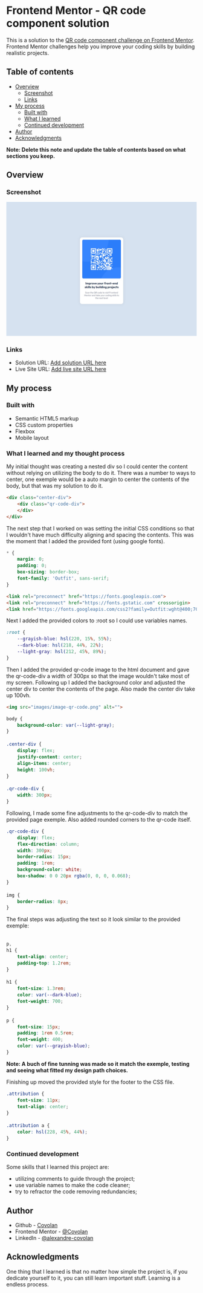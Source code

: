 # Frontend Mentor - QR code component solution

This is a solution to the [QR code component challenge on Frontend Mentor](https://www.frontendmentor.io/challenges/qr-code-component-iux_sIO_H). Frontend Mentor challenges help you improve your coding skills by building realistic projects. 

## Table of contents

- [Overview](#overview)
  - [Screenshot](#screenshot)
  - [Links](#links)
- [My process](#my-process)
  - [Built with](#built-with)
  - [What I learned](#what-i-learned)
  - [Continued development](#continued-development)
- [Author](#author)
- [Acknowledgments](#acknowledgments)

**Note: Delete this note and update the table of contents based on what sections you keep.**

## Overview

### Screenshot

![](./screenshot.jpg)

### Links

- Solution URL: [Add solution URL here](https://your-solution-url.com)
- Live Site URL: [Add live site URL here](https://your-live-site-url.com)

## My process

### Built with

- Semantic HTML5 markup
- CSS custom properties
- Flexbox
- Mobile layout


### What I learned and my thought process

<!-- Use this section to recap over some of your major learnings while working through this project. Writing these out and providing code samples of areas you want to highlight is a great way to reinforce your own knowledge.

To see how you can add code snippets, see below: -->

My initial thought was creating a nested div so I could center the content without relying on utilizing the body to do it. There was a number to ways to center, one exemple would be a auto margin to center the contents of the body, but that was my solution to do it.

```html
<div class="center-div">
    <div class="qr-code-div">
    </div>
</div>
```

The next step that I worked on was setting the initial CSS conditions so that I wouldn't have much difficulty aligning and spacing the contents. This was the moment that I added the provided font (using google fonts).

```css
* {
    margin: 0;
    padding: 0;
    box-sizing: border-box;
    font-family: 'Outfit', sans-serif;
}
```

```html
<link rel="preconnect" href="https://fonts.googleapis.com">
<link rel="preconnect" href="https://fonts.gstatic.com" crossorigin>
<link href="https://fonts.googleapis.com/css2?family=Outfit:wght@400;700&display=swap" rel="stylesheet">
```

Next I added the provided colors to :root so I could use variables names.

```css
:root {
    --grayish-blue: hsl(220, 15%, 55%);
    --dark-blue: hsl(218, 44%, 22%);
    --light-gray: hsl(212, 45%, 89%);
}
```

Then I added the provided qr-code image to the html document and gave the qr-code-div a width of 300px so that the image wouldn't take most of my screen. Following up I added the background color and adjusted the center div to center the contents of the page. Also made the center div take up 100vh.

```html
<img src="images/image-qr-code.png" alt="">
```

```css
body {
    background-color: var(--light-gray);
}

.center-div {
    display: flex;
    justify-content: center;
    align-items: center;
    height: 100vh;
}

.qr-code-div {
    width: 300px;
}
```

Following, I made some fine adjustments to the qr-code-div to match the provided page exemple. Also added rounded corners to the qr-code itself.

```css
.qr-code-div {
    display: flex;
    flex-direction: column;
    width: 300px;
    border-radius: 15px;
    padding: 1rem;
    background-color: white;
    box-shadow: 0 0 20px rgba(0, 0, 0, 0.068);
}

img {
    border-radius: 8px;
}
```

The final steps was adjusting the text so it look similar to the provided exemple:

```css

p,
h1 {
    text-align: center;
    padding-top: 1.2rem;
}

h1 {
    font-size: 1.3rem;
    color: var(--dark-blue);
    font-weight: 700;
}

p {
    font-size: 15px;
    padding: 1rem 0.5rem;
    font-weight: 400;
    color: var(--grayish-blue);
}
```

**Note: A buch of fine tunning was made so it match the exemple, testing and seeing what fitted my design path choices.**

Finishing up moved the provided style for the footer to the CSS file.

```css
.attribution {
    font-size: 11px;
    text-align: center;
}

.attribution a {
    color: hsl(228, 45%, 44%);
}
```

### Continued development

Some skills that I learned this project are:

- utilizing comments to guide through the project;
- use variable names to make the code cleaner;
- try to refractor the code removing redundancies;

## Author

- Github - [Covolan](https://www.your-site.com)
- Frontend Mentor - [@Covolan](https://www.frontendmentor.io/profile/covolan)
- LinkedIn - [@alexandre-covolan](https://www.linkedin.com/in/alexandre-covolan/)

## Acknowledgments

One thing that I learned is that no matter how simple the project is, if you dedicate yourself to it, you can still learn important stuff. Learning is a endless process.
